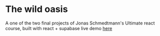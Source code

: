 # The wild oasis

A one of the two final projects of Jonas Schmedtmann's Ultimate react course,
built with react + supabase
live demo [here](https://the-wild-oasis-bay-nine.vercel.app/)
